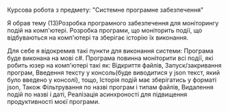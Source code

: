 Курсова робота з предмету: "Системне програмне забезпечення"

Я обрав тему (13)Розробка програмного забезпечення для моніторингу подій на комп'ютері. Розробка програми, що моніторить події, що відбуваються на комп'ютері та зберігає історію їх виконання.

Для себе я відокремив такі пункти для виконання системи:
Програма буде виконана на мові c#.
Програма повинна моніторити всі події, які робить юзер на комп'ютері такі як:
Відкриття файлів,
Запуск/закривання програм,
Введення тексту у консоль(буде виводитися у json текст, який було введено у консолі), тощо,
Історія подій має зберігатись у форматі json,
Також Фільтрування по назві програм і типам файлів,
Видалення подій по назві і даті,
Реалізація асинхроності для підвищення продуктивності моєї програми.
